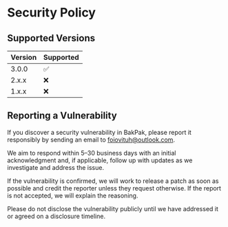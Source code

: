 # Security Policy

## Supported Versions
| Version | Supported          |
| ------- | ------------------ |
| 3.0.0   | :white_check_mark: |
| 2.x.x   | :x:                |
| 1.x.x   | :x:                |

## Reporting a Vulnerability
If you discover a security vulnerability in BakPak, please report it responsibly by sending an email to foiovituh@outlook.com.

We aim to respond within 5–30 business days with an initial acknowledgment and, if applicable, follow up with updates as we investigate and address the issue.

If the vulnerability is confirmed, we will work to release a patch as soon as possible and credit the reporter unless they request otherwise. If the report is not accepted, we will explain the reasoning.

Please do not disclose the vulnerability publicly until we have addressed it or agreed on a disclosure timeline.

